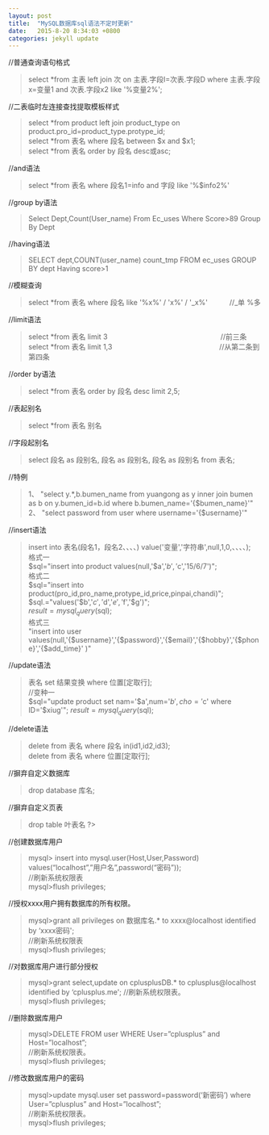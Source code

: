 ```yaml
---
layout: post
title:  "MySQL数据库sql语法不定时更新"
date:   2015-8-20 8:34:03 +0800
categories: jekyll update
---
```


//普通查询语句格式

>select *from 主表 left join 次 on 主表.字段I=次表.字段D where 主表.字段x=变量1 and 次表.字段x2 like '%变量2%';

//二表临时左连接查找提取模板样式

>select *from product left join product_type on product.pro_id=product_type.protype_id;  
select *from 表名 where 段名 between $x and $x1;  
select *from 表名 order by 段名 desc或asc;

//and语法

>select *from 表名 where 段名1=info and 字段 like '%$info2%'      

//group by语法

>Select Dept,Count(User_name) From Ec_uses Where Score>89 Group By Dept  

//having语法

>SELECT dept,COUNT(user_name) count_tmp FROM ec_uses GROUP BY dept Having score>1      

//模糊查询

>select *from 表名 where 段名 like '%x%' / 'x%' / '_x%'
&#160;&#160;&#160;&#160;&#160;&#160;&#160;&#160;&#160;&#160;//_单 %多          

//limit语法

>select *from 表名 limit 3
&#160;&#160;&#160;&#160;&#160;&#160;&#160;&#160;&#160;&#160;&#160;&#160;&#160;&#160;&#160;&#160;&#160;&#160;&#160;&#160;&#160;&#160;&#160;&#160;&#160;&#160;&#160;&#160;&#160;&#160;&#160;&#160;&#160;&#160;&#160;&#160;&#160;&#160;&#160;&#160;&#160;&#160;&#160;&#160;&#160;&#160;&#160;&#160;&#160;&#160;&#160;&#160;&#160;&#160;&#160;&#160;//前三条  
select *from 表名 limit 1,3
&#160;&#160;&#160;&#160;&#160;&#160;&#160;&#160;&#160;&#160;&#160;&#160;&#160;&#160;&#160;&#160;&#160;&#160;&#160;&#160;&#160;&#160;&#160;&#160;&#160;&#160;&#160;&#160;&#160;&#160;&#160;&#160;&#160;&#160;&#160;&#160;&#160;&#160;&#160;&#160;&#160;&#160;&#160;&#160;&#160;&#160;&#160;&#160;&#160;&#160;&#160;&#160;&#160;//从第二条到第四条       

//order by语法

>select *from 表名 order by 段名 desc limit 2,5;			               

//表起别名

>select *from 表名 别名						                                 

//字段起别名

>select 段名 as 段别名, 段名 as 段别名, 段名 as 段别名 from 表名;              

//特例

>1、 "select y.*,b.bumen_name from yuangong as y inner join bumen as b on y.bumen_id=b.id  where b.bumen_name='{$bumen_name}'"      
>2、 "select password from user where username='{$username}'"            

//insert语法

>insert into 表名(段名1，段名2、、、、) value('变量','字符串',null,1,0,、、、、);  
格式一  
$sql="insert into product values(null,'$a','$b','$c','15/6/7')";  
格式二  
$sql="insert into product(pro_id,pro_name,protype_id,price,pinpai,chandi)";  
	$sql.="values('$b','$c','$d','$e','$f','$g')";  
	$result=mysql_query($sql);  
格式三  
	"insert into user values(null,'{$username}','{$password}','{$email}','{$hobby}','{$phone}','{$add_time}' )"                

//update语法

>表名  set 结果变换 where 位置[定取行];  
//变种一  
	$sql="update product set nam='$a',num='$b',cho='$c' where ID='$xiug'";
	$result=mysql_query($sql);

//delete语法

>delete from 表名 where 段名 in(id1,id2,id3);  
delete from 表名 where 位置[定取行];

//摒弃自定义数据库

>drop database 库名;             

//摒弃自定义页表

>drop table 叶表名
?>

//创建数据库用户

>mysql> insert into mysql.user(Host,User,Password) values(“localhost”,”用户名”,password(“密码”));  
//刷新系统权限表  
mysql>flush privileges;

//授权xxxx用户拥有数据库的所有权限。

>mysql>grant all privileges on 数据库名.* to xxxx@localhost identified by ‘xxxx密码';  
//刷新系统权限表  
mysql>flush privileges;          

//对数据库用户进行部分授权

>mysql>grant select,update on cplusplusDB.* to cplusplus@localhost identified by ‘cplusplus.me';
//刷新系统权限表。  
mysql>flush privileges;           

//删除数据库用户

>mysql>DELETE FROM user WHERE User=”cplusplus” and Host=”localhost”;  
//刷新系统权限表。  
mysql>flush privileges;          

//修改数据库用户的密码

>mysql>update mysql.user set password=password(‘新密码’) where User=”cplusplus” and Host=”localhost”;  
//刷新系统权限表。  
mysql>flush privileges;